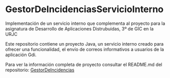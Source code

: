 # GestorDeIncidenciasServicioInterno
Implementación de un servicio interno que complementa al proyecto para la asignatura de Desarrollo de Aplicaciones Distrubuidas, 3º de GIC en la URJC

Este repositorio contiene un proyecto Java, un servicio interno creado para ofrecer una funcionalidad, el envío de correos informativos a usuarios de la aplicación Gdi.

Para ver la información completa de proyecto consultar el README.md del repositorio: [GestorDeIncidencias](https://github.com/miguelferdom/GestorDeIncidencias)
